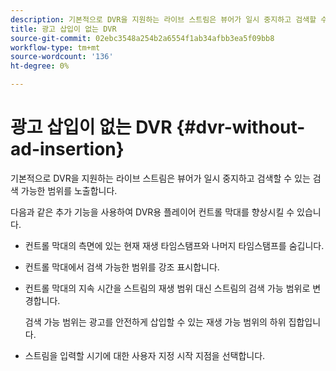 ```yaml
---
description: 기본적으로 DVR을 지원하는 라이브 스트림은 뷰어가 일시 중지하고 검색할 수 있는 검색 가능한 범위를 노출합니다.
title: 광고 삽입이 없는 DVR
source-git-commit: 02ebc3548a254b2a6554f1ab34afbb3ea5f09bb8
workflow-type: tm+mt
source-wordcount: '136'
ht-degree: 0%

---
```


# 광고 삽입이 없는 DVR {#dvr-without-ad-insertion}

기본적으로 DVR을 지원하는 라이브 스트림은 뷰어가 일시 중지하고 검색할 수 있는 검색 가능한 범위를 노출합니다.

다음과 같은 추가 기능을 사용하여 DVR용 플레이어 컨트롤 막대를 향상시킬 수 있습니다.

* 컨트롤 막대의 측면에 있는 현재 재생 타임스탬프와 나머지 타임스탬프를 숨깁니다.
* 컨트롤 막대에서 검색 가능한 범위를 강조 표시합니다.
* 컨트롤 막대의 지속 시간을 스트림의 재생 범위 대신 스트림의 검색 가능 범위로 변경합니다.

  검색 가능 범위는 광고를 안전하게 삽입할 수 있는 재생 가능 범위의 하위 집합입니다.
* 스트림을 입력할 시기에 대한 사용자 지정 시작 지점을 선택합니다.
